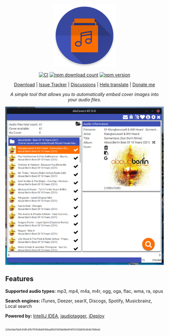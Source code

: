 <p align="center">
  <img src="https://github.com/RouHim/disCoverJ/raw/main/icon.png" width="200">
</p>

<p align="center">
    <a href="https://github.com/RouHim/disCoverJ/actions/workflows/ci-cd-pipe.yml"><img src="https://github.com/RouHim/disCoverJ/actions/workflows/ci-cd-pipe.yml/badge.svg" alt="CI"></a>
    <a href="https://www.jdeploy.com/~discoverj"><img alt="npm download count" src="https://img.shields.io/npm/dt/discoverj?label=Downloads"></a>
    <a href="https://www.jdeploy.com/~discoverj"><img alt="npm version" src="https://img.shields.io/npm/v/discoverj?label=Version"></a>    
</p>

<p align="center">
  <a href="https://www.jdeploy.com/~discoverj">Download</a>
  | <a href="https://github.com/RouHim/disCoverJ/issues">Issue Tracker</a>
  | <a href="https://github.com/RouHim/disCoverJ/discussions">Discussions</a>
  | <a href="https://crowdin.com/project/discoverj/invite">Help translate</a>
  | <a href="https://www.paypal.me/disCoverJ">Donate me</a>
</p>

<p align="center">
    <i>A simple tool that allows you to automatically embed cover images into your audio files.</i>
</p>

<p align="center">
  <img src="https://raw.githubusercontent.com/RouHim/disCoverJ/main/screenshot.png" width="600">
</p>

## Features

**Supported audio types:** mp3, mp4, m4a, m4r, ogg, oga, flac, wma, ra, opus

**Search engines:** iTunes, Deezer, searX, Discogs, Spotify, Musicbrainz, Local search

**Powered by:** [IntelliJ IDEA](https://www.jetbrains.com/idea), [jaudiotagger](https://github.com/RouHim/jaudiotagger), [jDeploy](https://www.jdeploy.com)

<sub><sub><sub>(20e4da7da541dfc4fb79764b6818baaf6301bfde88e914f03126655484b768ed)</sub></sub></sub>
